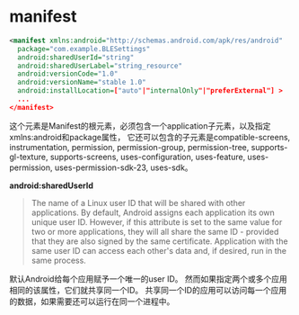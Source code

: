 
# manifest

```xml
<manifest xmlns:android="http://schemas.android.com/apk/res/android"
  package="com.example.BLESettings"
  android:sharedUserId="string"
  android:sharedUserLabel="string_resource" 
  android:versionCode="1.0"
  android:versionName="stable 1.0"
  android:installLocation=["auto"|"internalOnly"|"preferExternal"] >
  ...
</manifest>
```

这个元素是Manifest的根元素，必须包含一个application子元素，以及指定xmlns:android和package属性，
它还可以包含的子元素是compatible-screens, instrumentation, permission, permission-group, 
permission-tree, supports-gl-texture, supports-screens, uses-configuration, uses-feature, 
uses-permission, uses-permission-sdk-23, uses-sdk。

**android:sharedUserId**

> The name of a Linux user ID that will be shared with other applications. 
By default, Android assigns each application its own unique user ID. 
However, if this attribute is set to the same value for two or more applications, 
they will all share the same ID - provided that they are also signed by the same certificate. 
Application with the same user ID can access each other's data and, if desired, run in the same process.

默认Android给每个应用赋予一个唯一的user ID。
然而如果指定两个或多个应用相同的该属性，它们就共享同一个ID。
共享同一个ID的应用可以访问每一个应用的数据，如果需要还可以运行在同一个进程中。

